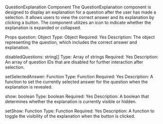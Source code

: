 QuestionExplanation Component
The QuestionExplanation component is designed to display an explanation for a question after the user has made a selection. It allows users to view the correct answer and its explanation by clicking a button. The component utilizes an icon to indicate whether the explanation is expanded or collapsed.

Props
question: Object
Type: Object
Required: Yes
Description: The object representing the question, which includes the correct answer and explanation.

disabledQuestions: string[]
Type: Array of strings
Required: Yes
Description: An array of question IDs that are disabled for further interaction after selection.

setSelectedAnswer: Function
Type: Function
Required: Yes
Description: A function to set the currently selected answer for the question when the explanation is revealed.

show: boolean
Type: boolean
Required: Yes
Description: A boolean that determines whether the explanation is currently visible or hidden.

setShow: Function
Type: Function
Required: Yes
Description: A function to toggle the visibility of the explanation when the button is clicked.